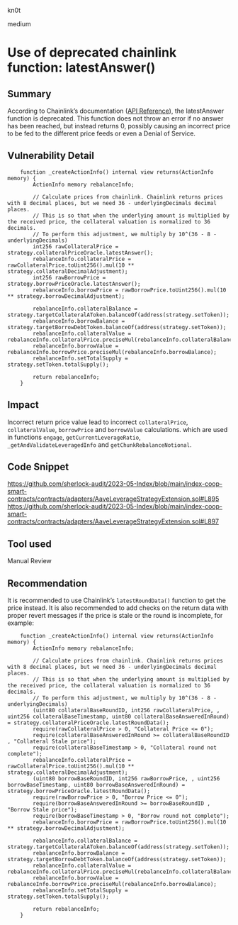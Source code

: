 kn0t

medium

# Use of deprecated chainlink function: latestAnswer()

## Summary
According to Chainlink’s documentation ([API Reference](https://docs.chain.link/data-feeds/api-reference#latestanswer)), the latestAnswer function is deprecated. This function does not throw an error if no answer has been reached, but instead returns 0, possibly causing an incorrect price to be fed to the different price feeds or even a Denial of Service.

## Vulnerability Detail
```solidity
    function _createActionInfo() internal view returns(ActionInfo memory) {
        ActionInfo memory rebalanceInfo;

        // Calculate prices from chainlink. Chainlink returns prices with 8 decimal places, but we need 36 - underlyingDecimals decimal places.
        // This is so that when the underlying amount is multiplied by the received price, the collateral valuation is normalized to 36 decimals. 
        // To perform this adjustment, we multiply by 10^(36 - 8 - underlyingDecimals)
        int256 rawCollateralPrice = strategy.collateralPriceOracle.latestAnswer();
        rebalanceInfo.collateralPrice = rawCollateralPrice.toUint256().mul(10 ** strategy.collateralDecimalAdjustment);
        int256 rawBorrowPrice = strategy.borrowPriceOracle.latestAnswer();
        rebalanceInfo.borrowPrice = rawBorrowPrice.toUint256().mul(10 ** strategy.borrowDecimalAdjustment);

        rebalanceInfo.collateralBalance = strategy.targetCollateralAToken.balanceOf(address(strategy.setToken));
        rebalanceInfo.borrowBalance = strategy.targetBorrowDebtToken.balanceOf(address(strategy.setToken));
        rebalanceInfo.collateralValue = rebalanceInfo.collateralPrice.preciseMul(rebalanceInfo.collateralBalance);
        rebalanceInfo.borrowValue = rebalanceInfo.borrowPrice.preciseMul(rebalanceInfo.borrowBalance);
        rebalanceInfo.setTotalSupply = strategy.setToken.totalSupply();

        return rebalanceInfo;
    }
```
## Impact
Incorrect return price value lead to incorrect `collateralPrice`, `collateralValue`, `borrowPrice` and `borrowValue`  calculations.
which are used in functions `engage`, `getCurrentLeverageRatio`, `_getAndValidateLeveragedInfo` and `getChunkRebalanceNotional`.

## Code Snippet
https://github.com/sherlock-audit/2023-05-Index/blob/main/index-coop-smart-contracts/contracts/adapters/AaveLeverageStrategyExtension.sol#L895
https://github.com/sherlock-audit/2023-05-Index/blob/main/index-coop-smart-contracts/contracts/adapters/AaveLeverageStrategyExtension.sol#L897

## Tool used

Manual Review

## Recommendation
It is recommended to use Chainlink’s `latestRoundData()` function to get the price instead. It is also recommended to add checks on the return data with proper revert messages if the price is stale or the round is incomplete, for example:
```solidity
    function _createActionInfo() internal view returns(ActionInfo memory) {
        ActionInfo memory rebalanceInfo;

        // Calculate prices from chainlink. Chainlink returns prices with 8 decimal places, but we need 36 - underlyingDecimals decimal places.
        // This is so that when the underlying amount is multiplied by the received price, the collateral valuation is normalized to 36 decimals. 
        // To perform this adjustment, we multiply by 10^(36 - 8 - underlyingDecimals)
        (uint80 collateralBaseRoundID, int256 rawCollateralPrice, , uint256 collateralBaseTimestamp, uint80 collateralBaseAnsweredInRound) = strategy.collateralPriceOracle.latestRoundData();
        require(rawCollateralPrice > 0, "Collateral Price <= 0");
        require(collateralBaseAnsweredInRound >= collateralBaseRoundID , "Collateral Stale price");
        require(collateralBaseTimestamp > 0, "Collateral round not complete");
        rebalanceInfo.collateralPrice = rawCollateralPrice.toUint256().mul(10 ** strategy.collateralDecimalAdjustment);
        (uint80 borrowBaseRoundID, int256 rawBorrowPrice, , uint256 borrowBaseTimestamp, uint80 borrowBaseAnsweredInRound) = strategy.borrowPriceOracle.latestRoundData();
        require(rawBorrowPrice > 0, "Borrow Price <= 0");
        require(borrowBaseAnsweredInRound >= borrowBaseRoundID , "Borrow Stale price");
        require(borrowBaseTimestamp > 0, "Borrow round not complete");
        rebalanceInfo.borrowPrice = rawBorrowPrice.toUint256().mul(10 ** strategy.borrowDecimalAdjustment);

        rebalanceInfo.collateralBalance = strategy.targetCollateralAToken.balanceOf(address(strategy.setToken));
        rebalanceInfo.borrowBalance = strategy.targetBorrowDebtToken.balanceOf(address(strategy.setToken));
        rebalanceInfo.collateralValue = rebalanceInfo.collateralPrice.preciseMul(rebalanceInfo.collateralBalance);
        rebalanceInfo.borrowValue = rebalanceInfo.borrowPrice.preciseMul(rebalanceInfo.borrowBalance);
        rebalanceInfo.setTotalSupply = strategy.setToken.totalSupply();

        return rebalanceInfo;
    }
```

